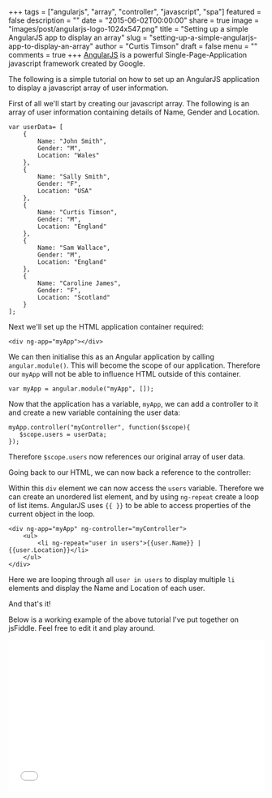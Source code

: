 +++
tags = ["angularjs", "array", "controller", "javascript", "spa"]
featured = false
description = ""
date = "2015-06-02T00:00:00"
share = true
image = "images/post/angularjs-logo-1024x547.png"
title = "Setting up a simple AngularJS app to display an array"
slug = "setting-up-a-simple-angularjs-app-to-display-an-array"
author = "Curtis Timson"
draft = false
menu = ""
comments = true
+++
<a href="https://angularjs.org/">AngularJS</a> is a powerful Single-Page-Application javascript framework created by Google.

The following is a simple tutorial on how to set up an AngularJS application to display a javascript array of user information.

First of all we'll start by creating our javascript array. The following is an array of user information containing details of Name, Gender and Location.

    var userData= [
        {
            Name: "John Smith",
            Gender: "M",
            Location: "Wales"
        },
        {
            Name: "Sally Smith",
            Gender: "F",
            Location: "USA"
        },
        {
            Name: "Curtis Timson",
            Gender: "M",
            Location: "England"
        },
        {
            Name: "Sam Wallace",
            Gender: "M",
            Location: "England"
        },
        {
            Name: "Caroline James",
            Gender: "F",
            Location: "Scotland"
        }
    ];

Next we'll set up the HTML application container required:

    <div ng-app="myApp"></div>

We can then initialise this as an Angular application by calling `angular.module()`. This will become the scope of our application. Therefore our `myApp` will not be able to influence HTML outside of this container.

    var myApp = angular.module("myApp", []);

Now that the application has a variable, `myApp`, we can add a controller to it and create a new variable containing the user data:

    myApp.controller("myController", function($scope){
       $scope.users = userData;
    });

Therefore `$scope.users` now references our original array of user data.

Going back to our HTML, we can now back a reference to the controller:

   <div ng-app="myApp" ng-controller="myController"></div>

Within this `div` element we can now access the `users` variable. Therefore we can create an unordered list element, and by using `ng-repeat` create a loop of list items. AngularJS uses `{{ }}` to be able to access properties of the current object in the loop.

    <div ng-app="myApp" ng-controller="myController">
        <ul>
            <li ng-repeat="user in users">{{user.Name}} | {{user.Location}}</li>
        </ul>
    </div>

Here we are looping through all `user in users` to display multiple `li` elements and display the Name and Location of each user.

And that's it!

Below is a working example of the above tutorial I've put together on jsFiddle. Feel free to edit it and play around.

<iframe width="100%" height="300" src="//jsfiddle.net/Curt/oLtchsb6/embedded/" allowfullscreen="allowfullscreen" frameborder="0"></iframe>
